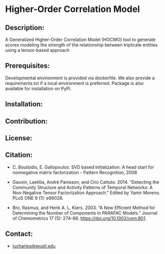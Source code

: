 # Higher-Order Correlation Model

## Description:
A Generalized Higher-Order Correlation Model (HOCMO) tool to generate scores modeling the strength of the relationship between triplicate entities using a tensor-based approach

## Prerequisites:
Developmental environment is provided via dockerfile. We also provide a requirements.txt if a local environment is preferred. Package is also available for installation on PyPi.

## Installation:

## Contribution:

## License:

## Citation:
- C. Boutsidis, E. Gallopoulos: SVD based initialization: A head start for
    nonnegative matrix factorization - Pattern Recognition, 2008
- Gauvin, Laetitia, André Panisson, and Ciro Cattuto. 2014. “Detecting the Community Structure and Activity Patterns of Temporal Networks: A Non-Negative Tensor Factorization Approach.” Edited by Yamir Moreno. PLoS ONE 9 (1): e86028.

- Bro, Rasmus, and Henk A. L. Kiers. 2003. “A New Efficient Method for Determining the Number of Components in PARAFAC Models.” Journal of Chemometrics 17 (5): 274–86. https://doi.org/10.1002/cem.801.
## Contact:
- lucharles@wustl.edu
